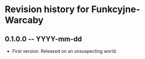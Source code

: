 # Revision history for Funkcyjne-Warcaby

## 0.1.0.0 -- YYYY-mm-dd

* First version. Released on an unsuspecting world.
